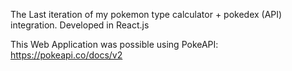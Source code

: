 The Last iteration of my pokemon type calculator + pokedex (API) integration. Developed in React.js

This Web Application was possible using PokeAPI: https://pokeapi.co/docs/v2